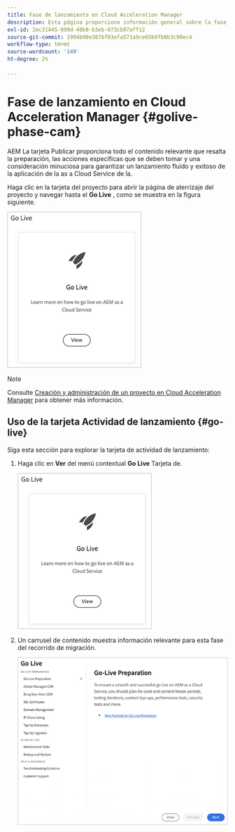 ```yaml
---
title: Fase de lanzamiento en Cloud Acceleration Manager
description: Esta página proporciona información general sobre la fase de lanzamiento en Cloud Acceleration Manager.
exl-id: 2ec31445-899d-40b8-b3eb-073cb07aff12
source-git-commit: 1994b90e3876f03efa571a9ce65b9fb8b3c90ec4
workflow-type: tm+mt
source-wordcount: '149'
ht-degree: 2%

---
```


# Fase de lanzamiento en Cloud Acceleration Manager {#golive-phase-cam}

AEM La tarjeta Publicar proporciona todo el contenido relevante que resalta la preparación, las acciones específicas que se deben tomar y una consideración minuciosa para garantizar un lanzamiento fluido y exitoso de la aplicación de la as a Cloud Service de la.

Haga clic en la tarjeta del proyecto para abrir la página de aterrizaje del proyecto y navegar hasta el **Go Live** , como se muestra en la figura siguiente.

![imagen](/help/journey-migration/cloud-acceleration-manager/assets/golive-1.png)

>[!NOTE]
>Consulte [Creación y administración de un proyecto en Cloud Acceleration Manager](https://experienceleague.adobe.com/docs/experience-manager-cloud-service/moving/cloud-acceleration-manager/using-cam/getting-started-cam.html?lang=en#create-project) para obtener más información.


## Uso de la tarjeta Actividad de lanzamiento {#go-live}

Siga esta sección para explorar la tarjeta de actividad de lanzamiento:

1. Haga clic en **Ver** del menú contextual **Go Live** Tarjeta de.

   ![imagen](/help/journey-migration/cloud-acceleration-manager/assets/golive-1.png)

1. Un carrusel de contenido muestra información relevante para esta fase del recorrido de migración.

   ![imagen](/help/journey-migration/cloud-acceleration-manager/assets/golive-2.png)
